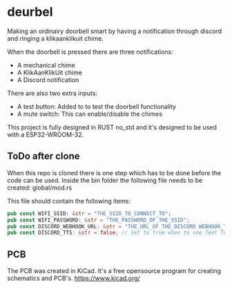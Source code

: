 # deurbel
Making an ordinairy doorbell smart by having a notification through discord and ringing a klikaanklikuit chime.

When the doorbell is pressed there are three notifications:
- A mechanical chime
- A KlikAanKlikUit chime
- A Discord notification

There are also two extra inputs:
- A test button: Added to to test the doorbell functionality
- A mute switch: This can enable/disable the chimes

This project is fully designed in RUST no_std and it's designed to be used with a ESP32-WROOM-32.

## ToDo after clone
When this repo is cloned there is one step which has to be done before the code can be used.
Inside the bin folder the following file needs to be created:
global/mod.rs

This file should contain the following items:
``` rust
pub const WIFI_SSID: &str = "THE_SSID_TO_CONNECT_TO";
pub const WIFI_PASSWORD: &str = "THE_PASSWORD_OF_THE_SSID";
pub const DISCORD_WEBHOOK_URL: &str = "THE_URL_OF_THE_DISCORD_WEBHOOK_TO_USE";
pub const DISCORD_TTS: &str = false; // Set to true when to use Text To Speech
```

## PCB
The PCB was created in KiCad. It's a free opensource program for creating schematics and PCB's.
https://www.kicad.org/